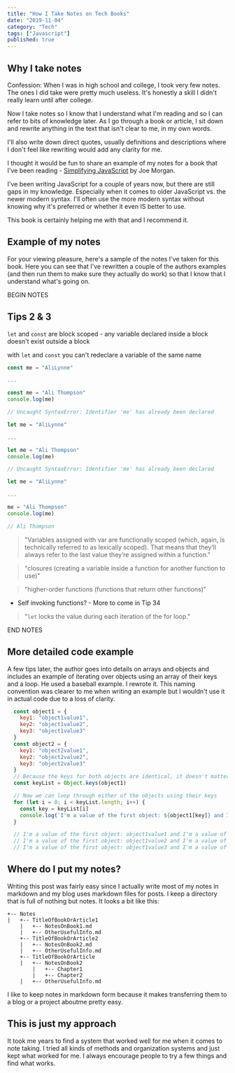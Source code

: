 ```yaml
---
title: "How I Take Notes on Tech Books"
date: "2019-11-04"
category: "Tech"
tags: ["Javascript"]
published: true
---
```


## Why I take notes

Confession: When I was in high school and college, I took very few notes. The ones I did take were pretty much useless. It's honestly a skill I didn't really learn until after college. 

Now I take notes so I know that I understand what I'm reading and so I can refer to bits of knowledge later. As I go through a book or article, I sit down and rewrite anything in the text that isn't clear to me, in my own words.

I'll also write down direct quotes, usually definitions and descriptions where I don't feel like rewriting would add any clarity for me.

I thought it would be fun to share an example of my notes for a book that I've been reading - [Simplifying JavaScript](https://pragprog.com/book/es6tips/simplifying-javascript) by Joe Morgan.

I've been writing JavaScript for a couple of years now, but there are still gaps in my knowledge. Especially when it comes to older JavaScript vs. the newer modern syntax. I'll often use the more modern syntax without knowing why it's preferred or whether it even IS better to use.

This book is certainly helping me with that and I recommend it.

## Example of my notes

For your viewing pleasure, here's a sample of the notes I've taken for this book. Here you can see that I've rewritten a couple of the authors examples (and then run them to make sure they actually do work) so that I know that I understand what's going on.


BEGIN NOTES

## Tips 2 & 3

`let` and `const` are block scoped - any variable declared inside a block doesn't exist outside a block

with `let` and `const` you can't redeclare a variable of the same name

```js
const me = "AliLynne"

...

const me = "Ali Thompson"
console.log(me)

// Uncaught SyntaxError: Identifier 'me' has already been declared
```

```js
let me = "AliLynne"

...

let me = "Ali Thompson"
console.log(me)

// Uncaught SyntaxError: Identifier 'me' has already been declared
```

```js
let me = "AliLynne"

...

me = "Ali Thompson"
console.log(me)

// Ali Thompson
```

> "Variables assigned with var are functionally scoped (which, again, is technically referred to as lexically scoped). That means that they’ll always refer to the last value they’re assigned within a function."

> "closures (creating a variable inside a function for another function to use)"

> "higher-order functions (functions that return other functions)"

- Self invoking functions? - More to come in Tip 34

> "`let` locks the value during each iteration of the for loop."

END NOTES



## More detailed code example

A few tips later, the author goes into details on arrays and objects and includes an example of iterating over objects using an array of their keys and a loop. He used a baseball example. I rewrote it. This naming convention was clearer to me when writing an example but I wouldn't use it in actual code due to a loss of clarity.

```js
  const object1 = {
    key1: "object1value1",
    key2: "object1value2",
    key3: "object1value3"
  }
  const object2 = {
    key1: "object2value1",
    key2: "object2value2",
    key3: "object2value3"
  }
  // Because the keys for both objects are identical, it doesn't matter which object we use to get the list of keys
  const keyList = Object.keys(object1)

  // Now we can loop through either of the objects using their keys
  for (let i = 0; i < keyList.length; i++) {
    const key = keyList[i]
    console.log(`I'm a value of the first object: ${object1[key]} and I'm a value of the second object ${object2[key]}`)
  }

  // I'm a value of the first object: object1value1 and I'm a value of the second object: object2value1
  // I'm a value of the first object: object1value2 and I'm a value of the second object: object2value2
  // I'm a value of the first object: object1value3 and I'm a value of the second object: object2value3
```

## Where do I put my notes?

Writing this post was fairly easy since I actually write most of my notes in markdown and my blog uses markdown files for posts. I keep a directory that is full of nothing but notes. It looks a bit like this:

```
+-- Notes
|   +-- TitleOfBookOrArticle1
    |   +-- NotesOnBook1.md
    |   +-- OtherUsefulInfo.md
    +-- TitleOfBookOrArticle2
    |   +-- NotesOnBook2.md
    |   +-- OtherUsefulInfo.md
    +-- TitleOfBookOrArticle
    |   +-- NotesOnBook2
        |   +-- Chapter1
        |   +-- Chapter2
    |   +-- OtherUsefulInfo.md
```

I like to keep notes in markdown form because it makes transferring them to a blog or a project aboutme pretty easy.

## This is just my approach

It took me years to find a system that worked well for me when it comes to note taking. I tried all kinds of methods and organization systems and just kept what worked for me. I always encourage people to try a few things and find what works.